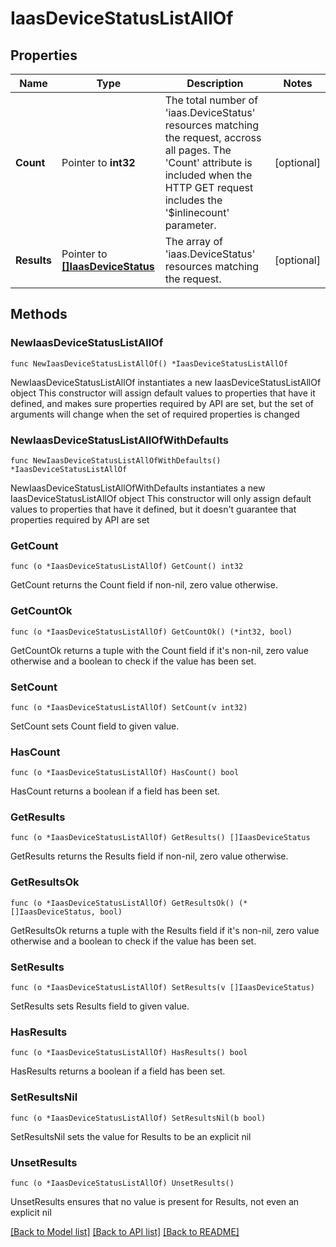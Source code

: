 # IaasDeviceStatusListAllOf

## Properties

Name | Type | Description | Notes
------------ | ------------- | ------------- | -------------
**Count** | Pointer to **int32** | The total number of &#39;iaas.DeviceStatus&#39; resources matching the request, accross all pages. The &#39;Count&#39; attribute is included when the HTTP GET request includes the &#39;$inlinecount&#39; parameter. | [optional] 
**Results** | Pointer to [**[]IaasDeviceStatus**](IaasDeviceStatus.md) | The array of &#39;iaas.DeviceStatus&#39; resources matching the request. | [optional] 

## Methods

### NewIaasDeviceStatusListAllOf

`func NewIaasDeviceStatusListAllOf() *IaasDeviceStatusListAllOf`

NewIaasDeviceStatusListAllOf instantiates a new IaasDeviceStatusListAllOf object
This constructor will assign default values to properties that have it defined,
and makes sure properties required by API are set, but the set of arguments
will change when the set of required properties is changed

### NewIaasDeviceStatusListAllOfWithDefaults

`func NewIaasDeviceStatusListAllOfWithDefaults() *IaasDeviceStatusListAllOf`

NewIaasDeviceStatusListAllOfWithDefaults instantiates a new IaasDeviceStatusListAllOf object
This constructor will only assign default values to properties that have it defined,
but it doesn't guarantee that properties required by API are set

### GetCount

`func (o *IaasDeviceStatusListAllOf) GetCount() int32`

GetCount returns the Count field if non-nil, zero value otherwise.

### GetCountOk

`func (o *IaasDeviceStatusListAllOf) GetCountOk() (*int32, bool)`

GetCountOk returns a tuple with the Count field if it's non-nil, zero value otherwise
and a boolean to check if the value has been set.

### SetCount

`func (o *IaasDeviceStatusListAllOf) SetCount(v int32)`

SetCount sets Count field to given value.

### HasCount

`func (o *IaasDeviceStatusListAllOf) HasCount() bool`

HasCount returns a boolean if a field has been set.

### GetResults

`func (o *IaasDeviceStatusListAllOf) GetResults() []IaasDeviceStatus`

GetResults returns the Results field if non-nil, zero value otherwise.

### GetResultsOk

`func (o *IaasDeviceStatusListAllOf) GetResultsOk() (*[]IaasDeviceStatus, bool)`

GetResultsOk returns a tuple with the Results field if it's non-nil, zero value otherwise
and a boolean to check if the value has been set.

### SetResults

`func (o *IaasDeviceStatusListAllOf) SetResults(v []IaasDeviceStatus)`

SetResults sets Results field to given value.

### HasResults

`func (o *IaasDeviceStatusListAllOf) HasResults() bool`

HasResults returns a boolean if a field has been set.

### SetResultsNil

`func (o *IaasDeviceStatusListAllOf) SetResultsNil(b bool)`

 SetResultsNil sets the value for Results to be an explicit nil

### UnsetResults
`func (o *IaasDeviceStatusListAllOf) UnsetResults()`

UnsetResults ensures that no value is present for Results, not even an explicit nil

[[Back to Model list]](../README.md#documentation-for-models) [[Back to API list]](../README.md#documentation-for-api-endpoints) [[Back to README]](../README.md)


